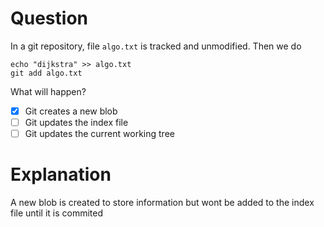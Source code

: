 # Question
In a git repository, file `algo.txt` is tracked and unmodified.
Then we do
```
echo "dijkstra" >> algo.txt
git add algo.txt
```

What will happen?
- [x] Git creates a new blob 
- [ ] Git updates the index file
- [ ] Git updates the current working tree

# Explanation
A new blob is created to store information but wont be added to the index file until it is commited
